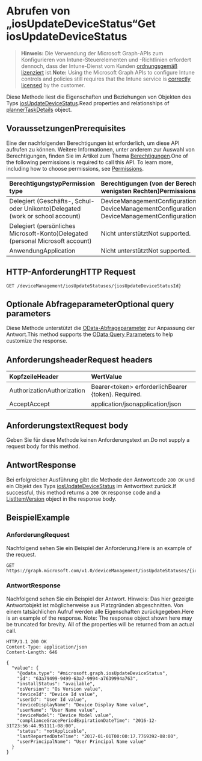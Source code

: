 # <a name="get-iosupdatedevicestatus"></a><span data-ttu-id="933e5-101">Abrufen von „iosUpdateDeviceStatus“</span><span class="sxs-lookup"><span data-stu-id="933e5-101">Get iosUpdateDeviceStatus</span></span>

> <span data-ttu-id="933e5-102">**Hinweis:** Die Verwendung der Microsoft Graph-APIs zum Konfigurieren von Intune-Steuerelementen und -Richtlinien erfordert dennoch, dass der Intune-Dienst vom Kunden [ordnungsgemäß lizenziert](https://go.microsoft.com/fwlink/?linkid=839381) ist.</span><span class="sxs-lookup"><span data-stu-id="933e5-102">**Note:** Using the Microsoft Graph APIs to configure Intune controls and policies still requires that the Intune service is [correctly licensed](https://go.microsoft.com/fwlink/?linkid=839381) by the customer.</span></span>

<span data-ttu-id="933e5-103">Diese Methode liest die Eigenschaften und Beziehungen von Objekten des Typs [iosUpdateDeviceStatus](../resources/intune_deviceconfig_iosupdatedevicestatus.md).</span><span class="sxs-lookup"><span data-stu-id="933e5-103">Read properties and relationships of [plannerTaskDetails](../resources/intune_deviceconfig_iosupdatedevicestatus.md) object.</span></span>
## <a name="prerequisites"></a><span data-ttu-id="933e5-104">Voraussetzungen</span><span class="sxs-lookup"><span data-stu-id="933e5-104">Prerequisites</span></span>
<span data-ttu-id="933e5-p101">Eine der nachfolgenden Berechtigungen ist erforderlich, um diese API aufrufen zu können. Weitere Informationen, unter anderem zur Auswahl von Berechtigungen, finden Sie im Artikel zum Thema [Berechtigungen](../../../concepts/permissions_reference.md).</span><span class="sxs-lookup"><span data-stu-id="933e5-p101">One of the following permissions is required to call this API. To learn more, including how to choose permissions, see [Permissions](../../../concepts/permissions_reference.md).</span></span>

|<span data-ttu-id="933e5-107">Berechtigungstyp</span><span class="sxs-lookup"><span data-stu-id="933e5-107">Permission type</span></span>|<span data-ttu-id="933e5-108">Berechtigungen (von der Berechtigung mit den meisten Rechten zu der mit den wenigsten Rechten)</span><span class="sxs-lookup"><span data-stu-id="933e5-108">Permissions (from least to most privileged)</span></span>|
|:---|:---|
|<span data-ttu-id="933e5-109">Delegiert (Geschäfts-, Schul- oder Unikonto)</span><span class="sxs-lookup"><span data-stu-id="933e5-109">Delegated (work or school account)</span></span>|<span data-ttu-id="933e5-110">DeviceManagementConfiguration.ReadWrite.All, DeviceManagementConfiguration.Read.All</span><span class="sxs-lookup"><span data-stu-id="933e5-110">DeviceManagementConfiguration.ReadWrite.All, DeviceManagementConfiguration.Read.All</span></span>|
|<span data-ttu-id="933e5-111">Delegiert (persönliches Microsoft-Konto)</span><span class="sxs-lookup"><span data-stu-id="933e5-111">Delegated (personal Microsoft account)</span></span>|<span data-ttu-id="933e5-112">Nicht unterstützt</span><span class="sxs-lookup"><span data-stu-id="933e5-112">Not supported.</span></span>|
|<span data-ttu-id="933e5-113">Anwendung</span><span class="sxs-lookup"><span data-stu-id="933e5-113">Application</span></span>|<span data-ttu-id="933e5-114">Nicht unterstützt</span><span class="sxs-lookup"><span data-stu-id="933e5-114">Not supported.</span></span>|

## <a name="http-request"></a><span data-ttu-id="933e5-115">HTTP-Anforderung</span><span class="sxs-lookup"><span data-stu-id="933e5-115">HTTP Request</span></span>
<!-- {
  "blockType": "ignored"
}
-->
``` http
GET /deviceManagement/iosUpdateStatuses/{iosUpdateDeviceStatusId}
```

## <a name="optional-query-parameters"></a><span data-ttu-id="933e5-116">Optionale Abfrageparameter</span><span class="sxs-lookup"><span data-stu-id="933e5-116">Optional query parameters</span></span>
<span data-ttu-id="933e5-117">Diese Methode unterstützt die [OData-Abfrageparameter](https://developer.microsoft.com/de-DE/graph/docs/overview/query_parameters) zur Anpassung der Antwort.</span><span class="sxs-lookup"><span data-stu-id="933e5-117">This method supports the [OData Query Parameters](https://developer.microsoft.com/de-DE/graph/docs/overview/query_parameters) to help customize the response.</span></span>
## <a name="request-headers"></a><span data-ttu-id="933e5-118">Anforderungsheader</span><span class="sxs-lookup"><span data-stu-id="933e5-118">Request headers</span></span>
|<span data-ttu-id="933e5-119">Kopfzeile</span><span class="sxs-lookup"><span data-stu-id="933e5-119">Header</span></span>|<span data-ttu-id="933e5-120">Wert</span><span class="sxs-lookup"><span data-stu-id="933e5-120">Value</span></span>|
|:---|:---|
|<span data-ttu-id="933e5-121">Authorization</span><span class="sxs-lookup"><span data-stu-id="933e5-121">Authorization</span></span>|<span data-ttu-id="933e5-122">Bearer&lt;token&gt; erforderlich</span><span class="sxs-lookup"><span data-stu-id="933e5-122">Bearer {token}. Required.</span></span>|
|<span data-ttu-id="933e5-123">Accept</span><span class="sxs-lookup"><span data-stu-id="933e5-123">Accept</span></span>|<span data-ttu-id="933e5-124">application/json</span><span class="sxs-lookup"><span data-stu-id="933e5-124">application/json</span></span>|

## <a name="request-body"></a><span data-ttu-id="933e5-125">Anforderungstext</span><span class="sxs-lookup"><span data-stu-id="933e5-125">Request body</span></span>
<span data-ttu-id="933e5-126">Geben Sie für diese Methode keinen Anforderungstext an.</span><span class="sxs-lookup"><span data-stu-id="933e5-126">Do not supply a request body for this method.</span></span>

## <a name="response"></a><span data-ttu-id="933e5-127">Antwort</span><span class="sxs-lookup"><span data-stu-id="933e5-127">Response</span></span>
<span data-ttu-id="933e5-128">Bei erfolgreicher Ausführung gibt die Methode den Antwortcode `200 OK` und ein Objekt des Typs [iosUpdateDeviceStatus](../resources/intune_deviceconfig_iosupdatedevicestatus.md) im Antworttext zurück.</span><span class="sxs-lookup"><span data-stu-id="933e5-128">If successful, this method returns a `200 OK` response code and a [ListItemVersion](../resources/intune_deviceconfig_iosupdatedevicestatus.md) object in the response body.</span></span>

## <a name="example"></a><span data-ttu-id="933e5-129">Beispiel</span><span class="sxs-lookup"><span data-stu-id="933e5-129">Example</span></span>
### <a name="request"></a><span data-ttu-id="933e5-130">Anforderung</span><span class="sxs-lookup"><span data-stu-id="933e5-130">Request</span></span>
<span data-ttu-id="933e5-131">Nachfolgend sehen Sie ein Beispiel der Anforderung.</span><span class="sxs-lookup"><span data-stu-id="933e5-131">Here is an example of the request.</span></span>
``` http
GET https://graph.microsoft.com/v1.0/deviceManagement/iosUpdateStatuses/{iosUpdateDeviceStatusId}
```

### <a name="response"></a><span data-ttu-id="933e5-132">Antwort</span><span class="sxs-lookup"><span data-stu-id="933e5-132">Response</span></span>
<span data-ttu-id="933e5-p102">Nachfolgend sehen Sie ein Beispiel der Antwort. Hinweis: Das hier gezeigte Antwortobjekt ist möglicherweise aus Platzgründen abgeschnitten. Von einem tatsächlichen Aufruf werden alle Eigenschaften zurückgegeben.</span><span class="sxs-lookup"><span data-stu-id="933e5-p102">Here is an example of the response. Note: The response object shown here may be truncated for brevity. All of the properties will be returned from an actual call.</span></span>
``` http
HTTP/1.1 200 OK
Content-Type: application/json
Content-Length: 646

{
  "value": {
    "@odata.type": "#microsoft.graph.iosUpdateDeviceStatus",
    "id": "63a79499-9499-63a7-9994-a7639994a763",
    "installStatus": "available",
    "osVersion": "Os Version value",
    "deviceId": "Device Id value",
    "userId": "User Id value",
    "deviceDisplayName": "Device Display Name value",
    "userName": "User Name value",
    "deviceModel": "Device Model value",
    "complianceGracePeriodExpirationDateTime": "2016-12-31T23:56:44.951111-08:00",
    "status": "notApplicable",
    "lastReportedDateTime": "2017-01-01T00:00:17.7769392-08:00",
    "userPrincipalName": "User Principal Name value"
  }
}
```



